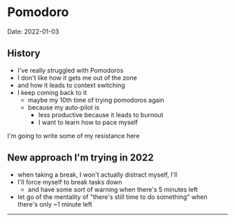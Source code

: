 # Pomodoro

Date: 2022-01-03

## History

- I've really struggled with Pomodoros
- I don't like how it gets me out of the zone
- and how it leads to context switching
- I keep coming back to it
  - maybe my 10th time of trying pomodoros again
  - because my auto-pilot is
    - less productive because it leads to burnout
    - I want to learn how to pace myself

I'm going to write some of my resistance here

## New approach I'm trying in 2022

- when taking a break, I won't actually distract myself, I'll
- I'll force myself to break tasks down
  - and have some sort of warning when there's 5 minutes left
- let go of the mentality of "there's still time to do something" when there's only ~1 minute left

---
